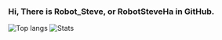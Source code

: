 ### Hi, There is Robot_Steve, or RobotSteveHa in GitHub.

![Top langs](https://github-readme-stats.vercel.app/api/top-langs/?username=RobotSteveHa)
![Stats](https://github-readme-stats.vercel.app/api?username=RobotSteveHa&show_icons=true&count_private=true)
